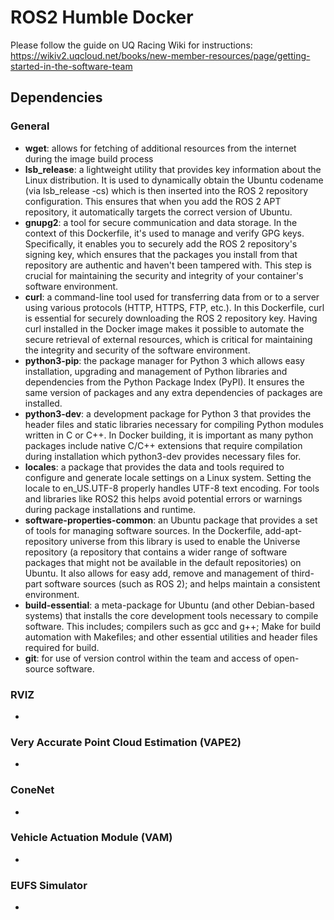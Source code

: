 # ROS2 Humble Docker
Please follow the guide on UQ Racing Wiki for instructions: https://wikiv2.uqcloud.net/books/new-member-resources/page/getting-started-in-the-software-team

## Dependencies 
### General
- **wget**: allows for fetching of additional resources from the internet during the image build process
- **lsb_release**: a lightweight utility that provides key information about the Linux distribution. It is used to dynamically obtain the Ubuntu codename (via lsb_release -cs) which is then inserted into the ROS 2 repository configuration. This ensures that when you add the ROS 2 APT repository, it automatically targets the correct version of Ubuntu. 
- **gnupg2**: a tool for secure communication and data storage. In the context of this Dockerfile, it's used to manage and verify GPG keys. Specifically, it enables you to securely add the ROS 2 repository's signing key, which ensures that the packages you install from that repository are authentic and haven't been tampered with. This step is crucial for maintaining the security and integrity of your container's software environment.
- **curl**: a command-line tool used for transferring data from or to a server using various protocols (HTTP, HTTPS, FTP, etc.). In this Dockerfile, curl is essential for securely downloading the ROS 2 repository key. Having curl installed in the Docker image makes it possible to automate the secure retrieval of external resources, which is critical for maintaining the integrity and security of the software environment. 
- **python3-pip**: the package manager for Python 3 which allows easy installation, upgrading and management of Python libraries and dependencies from the Python Package Index (PyPI). It ensures the same version of packages and any extra dependencies of packages are installed. 
- **python3-dev**: a development package for Python 3 that provides the header files and static libraries necessary for compiling Python modules written in C or C++. In Docker building, it is important as many python packages include native C/C++ extensions that require compilation during installation which python3-dev provides necessary files for.
- **locales**: a package that provides the data and tools required to configure and generate locale settings on a Linux system. Setting the locale to en_US.UTF-8 properly handles UTF-8 text encoding. For tools and libraries like ROS2 this helps avoid potential errors or warnings during package installations and runtime. 
- **software-properties-common**: an Ubuntu package that provides a set of tools for managing software sources. In the Dockerfile, add-apt-repository universe from this library is used to enable the Universe repository (a repository that contains a wider range of software packages that might not be available in the default repositories) on Ubuntu.  It also allows for easy add, remove and management of third-part software sources (such as ROS 2); and helps maintain a consistent environment. 
-  **build-essential**: a meta-package for Ubuntu (and other Debian-based systems) that installs the core development tools necessary to compile software. This includes; compilers such as gcc and g++; Make for build automation with Makefiles; and other essential utilities and header files required for build. 
- **git**: for use of version control within the team and access of open-source software.  
### RVIZ
- 
### Very Accurate Point Cloud Estimation (VAPE2)
- 
### ConeNet 
- 
### Vehicle Actuation Module (VAM) 
- 
### EUFS Simulator
- 
